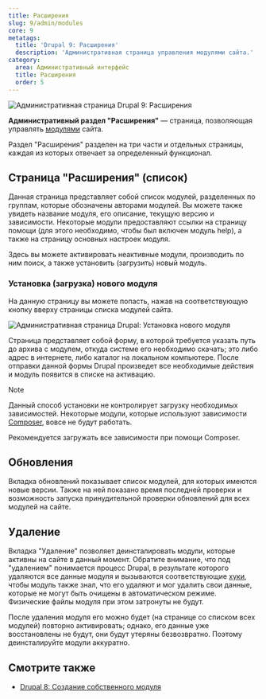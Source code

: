 ```yaml
---
title: Расширения
slug: 9/admin/modules
core: 9
metatags:
  title: 'Drupal 9: Расширения'
  description: 'Административная страница управления модулями сайта.'
category:
  area: Административный интерфейс
  title: Расширения
  order: 5
---
```


![Административная страница Drupal 9: Расширения](https://i.imgur.com/CsCnAJS.png)

**Административный раздел "Расширения"** — страница, позволяющая управлять [модулями](../../modules/index.md) сайта.

Раздел "Расширения" разделен на три части и отдельных страницы, каждая из которых отвечает за определенный функционал.

## Страница "Расширения" (список)

Данная страница представляет собой список модулей, разделенных по группам, которые обозначены авторами модулей. Вы можете также увидеть название модуля, его описание, текущую версию и зависимости. Некоторые модули предоставляют ссылки на страницу помощи (для этого необходимо, чтобы был включен модуль help), а также на страницу основных настроек модуля.

Здесь вы можете активировать неактивные модули, производить по ним поиск, а также установить (загрузить) новый модуль.

### Установка (загрузка) нового модуля

На данную страницу вы можете попасть, нажав на соответствующую кнопку вверху страницы списка модулей сайта.

![Административная страница Drupal: Установка нового модуля](https://i.imgur.com/Sp5HMvx.png)

Страница представляет собой форму, в которой требуется указать путь до архива с модулем, откуда системе его необходимо скачать; это либо адрес в интернете, либо каталог на локальном компьютере. После отправки данной формы Drupal произведет все необходимые действия и модуль появится в списке на активацию.

> [!NOTE]
> Данный способ установки не контролирует загрузку необходимых зависимостей. Некоторые модули, которые используют зависимости [Composer](../../../../composer/index.md), вовсе не будут работать.
>
> Рекомендуется загружать все зависимости при помощи Composer.

## Обновления

Вкладка обновлений показывает список модулей, для которых имеются новые версии. Также на ней показано время последней проверки и возможность запуска принудительной проверки обновлений для всех модулей на сайте.

## Удаление

Вкладка "Удаление" позволяет деинсталировать модули, которые активны на сайте в данный момент. Обратите внимание, что под "удалением" понимается процесс Drupal, в результате которого удаляются все данные модуля и вызываются соответствующие [хуки](../../hooks/index.md), чтобы модуль также знал, что его удаляют и мог удалить свои данные, которые не могут быть очищены в автоматическом режиме. Физические файлы модуля при этом затронуты не будут.

После удаления модуля его можно будет (на странице со списком всех модулей) повторно активировать; однако, его данные уже восстановлены не будут, они будут утеряны безвозвратно. Поэтому деинсталируйте модули аккуратно.

## Смотрите также

- [Drupal 8: Создание собственного модуля](../../modules/create/index.md)
